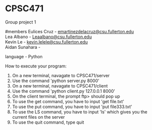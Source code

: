 # CPSC471
Group project 1

#members
Eulices Cruz - emartinezdelacruz@csu.fullerton.edu <br />
Lea Albano - Leaalbano@csu.fullerton.edu <br />
Kevin Le - kevin.lelele@csu.fullerton.edu <br />
Aidan Sunahara -  <br />

language - Python

How to execute your program: <br />
1. On a new terminal, navagate to CPSC471/server <br />
2. Use the command 'python server.py 8000' <br />
3. On a new terminal, navagate to CPSC471/client <br />
4. Use the command 'python client.py 127.0.0.1 8000' <br />
5. On the client terminal, the prompt ftp> should pop up <br />
6. To use the get command, you have to input 'get file.txt' <br />
7. To use the put command, you have to input 'put file333.txt' <br />
8. To use the LS command, you have to input 'ls' which gives you the current files on the server <br />
9. To use the quit command, type quit 
